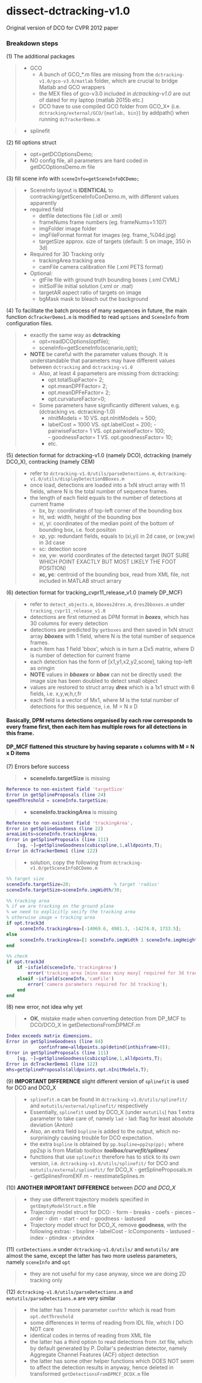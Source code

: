 # dissect-dctracking-v1.0
Original version of DCO for  CVPR 2012 paper

### Breakdown steps
(1) The additional packages
> - GCO
>   - A bunch of GCO_*.m files are missing from the `dctracking-v1.0/gco-v3.0/matlab` folder, which are crucial to bridge Matlab and GCO wrappers
>   - the MEX files of gco-v3.0 included in *dctracking-v1.0* are out of dated for my laptop (matlab 2015b etc.)
>   - DCO have to use compiled GCO folder from GCO_X* (i.e. `dctracking/external/GCO/{matlab, bin}`) by addpath() when running `dcTrackerDemo.m`

> - splinefit

(2) fill options struct
> - opt=getDCOptionsDemo;
> - NO config file, all parameters are hard coded in getDCOptionsDemo.m file

(3) fill scene info with `sceneInfo=getSceneInfoDCDemo;`
> - SceneInfo layout is **IDENTICAL** to contracking/getSceneInfoConDemo.m, with different values apparently
> - required field
>   -   detfile         detections file (.idl or .xml)
>   -   frameNums       frame numbers (eg. frameNums=1:107)
>   -   imgFolder       image folder
>   -   imgFileFormat   format for images (eg. frame_%04d.jpg)
>   -   targetSize      approx. size of targets (default: 5 on image, 350 in 3d)
> - Required for 3D Tracking only
>   -   trackingArea    tracking area
>   -   camFile         camera calibration file (.xml PETS format)
> - Optional:
>   -   gtFile          file with ground truth bounding boxes (.xml CVML)
>   -   initSolFile     initial solution (.xml or .mat)
>   -   targetAR        aspect ratio of targets on image
>   -   bgMask          mask to bleach out the background

(4) To facilitate the batch process of many sequences in future, the main function `dcTrackerDemo1.m` is modified to read `options` and `SceneInfo` from configuration files. 
> - exactly the same way as **dctracking** 
>    - opt=readDCOptions(optfile);
>    - sceneInfo=getSceneInfo(scenario,opti);
> - **NOTE** be careful with the parameter values though. It is understandable that parameters may have different values between `dctracking` and `dctracking-v1.0`
>    - Also, at least 4 papameters are missing from dctracking:
>       - opt.totalSupFactor= 2;
>       - opt.meanDPFFactor=  2;
>       - opt.meanDPFeFactor= 2;
>       - opt.curvatureFactor=0;
>    - Some parameters have significantly different values, e.g. (dctracking vs. dctracking-1.0)
>       - nInitModels = 10   VS. opt.nInitModels = 500;
>       - labelCost =	1000 VS. opt.labelCost = 200;
        - pairwiseFactor=	1   VS. opt.pairwiseFactor= 100;	
        - goodnessFactor=	1   VS. opt.goodnessFactor= 10;
>       - etc.

(5) detection format for dctracking-v1.0 (namely DCO), dctracking (namely DCO_X), contracking (namely CEM)
> - refer to `dctracking-v1.0/utils/parseDetections.m`, `dctracking-v1.0/utils/displayDetectionBBoxes.m`
> - once load, detections are loaded into a 1xN struct array with 11 fields, where N is the total number of sequence frames.
> - the length of each field equals to the number of detections at current frame
>   - bx, by: coordinates of top-left corner of the bounding box
>   - ht, wd: width, height of the bounding box
>   - xi, yi: coordinates of the median point of the bottom of bounding box, i.e. foot posiiton
>   - xp, yp: redundant fields, equals to (xi,yi) in 2d case, or (xw,yw) in 3d case
>   - sc: detection score
>   - xw, yw: world coordinates of the detected target (NOT SURE WHICH POINT EXACTLY BUT MOST LIKELY THE FOOT POSITION)
>   - **xc, yc**: centroid of the bounding box, read from XML file, not included in MATLAB struct arrary

(6) detection format for tracking_cvpr11_release_v1.0 (namely DP_MCF)
> - refer to `detect_objects.m`, `bboxes2dres.m`, `dres2bboxes.m` under `tracking_cvpr11_release_v1.0`
> - detections are first returned as DPM format in **_boxes_**, which has 30 columns for every detection
> - detections are predicted by `getboxes` and then saved in 1xN struct array **_bboxes_** with 1 field, where N is the total number of sequence frames.
> - each item has 1 field 'bbox', which is in turn a Dx5 matrix, where D is number of detection for current frame
> - each detection has the form of [x1,y1,x2,y2,score], taking top-left as oringin
> - **NOTE** values in **_bboxes_** or **_bbox_** can not be directly used: the image size has been doubled to detect small object
> - values are restored to struct array **_dres_** which is a 1x1 struct with 6 fields, i.e. x,y,w,h,r,fr
> - each field is a vector of Mx1, where M is the total number of detections for this sequence, i.e. M = N x D

#### Basically, DPM returns detections organised by each row corresponds to every frame first, then each item has multiple rows for all detections in this frame.
#### DP_MCF flattened this structure by having separate `x` columns with M = N x D items


(7) Errors before success
> - **sceneInfo.targetSize** is missing
```matlab
Reference to non-existent field 'targetSize'
Error in getSplineProposals (line 24)
speedThreshold = sceneInfo.targetSize;
```
> - **sceneInfo.trackingArea** is missing
```matlab
Reference to non-existent field 'trackingArea'.
Error in getSplineGoodness (line 22)
areaLimits=sceneInfo.trackingArea;
Error in getSplineProposals (line 111)
    [sg, ~]=getSplineGoodness(cubicspline,1,alldpoints,T);
Error in dcTrackerDemo1 (line 122)
```
> - solution, copy the following from `dctracking-v1.0/getSceneInfoDCDemo.m`

```matlab
%% target size
sceneInfo.targetSize=20;                % target 'radius'
sceneInfo.targetSize=sceneInfo.imgWidth/30;

%% tracking area
% if we are tracking on the ground plane
% we need to explicitly secify the tracking area
% otherwise image = tracking area
if opt.track3d
     sceneInfo.trackingArea=[-14069.6, 4981.3, -14274.0, 1733.5];
else
     sceneInfo.trackingArea=[1 sceneInfo.imgWidth 1 sceneInfo.imgHeight];   % tracking area
end

%% check
if opt.track3d
    if ~isfield(sceneInfo,'trackingArea')
        error('tracking area [minx maxx miny maxy] required for 3d tracking');
    elseif ~isfield(sceneInfo,'camFile')
        error('camera parameters required for 3d tracking');
    end
end
```
(8) new error, not idea why yet
> - **OK**, mistake made when converting detection from DP_MCF to DCO/DCO_X in getDetectionsFromDPMCF.m
```matlab
Index exceeds matrix dimensions.
Error in getSplineGoodness (line 84)
            confinframe=alldpoints.sp(detind(inthisframe>0));
Error in getSplineProposals (line 111)
    [sg, ~]=getSplineGoodness(cubicspline,1,alldpoints,T);
Error in dcTrackerDemo1 (line 122)
mhs=getSplineProposals(alldpoints,opt.nInitModels,T); 
```
(9) **IMPORTANT DIFFERENCE** slight different version of `splinefit` is used for DCO and DCO_X
> - `splinefit.m` can be found in `dctracking-v1.0/utils/splinefit/` and `motutils/external/splinefit/` respectively
> - Essentially, `splinefit` used by DCO_X (under `motutils`) has 1 extra parameter to take care of, namely `lad`
>       - lad: flag for least absolute deviation (Anton)
> - Also, an extra field `bspline` is added to the output, which no-surprisingly causing trouble for DCO expectation.
> - the extra `bspline` is obtained by `pp.bspline=pp2sp(pp);` where pp2sp is from Matlab toolbox **_toolbox/curvefit/splines/_**
> - functions that use `splinefit` therefore has to stick to its own version, i.e. `dctracking-v1.0/utils/splinefit/` for DCO and `motutils/external/splinefit/` for DCO_X
>       - getSplineProposals.m
>       - getSplinesFromEKF.m
>       - reestimateSplines.m

(10) **ANOTHER IMPORTANT DIFFERENCE** between *DCO* and *DCO_X*
> - they use different trajectory models specified in `getEmptyModelStruct.m` file
> - Trajectory model struct for DCO:
>       - form
>       - breaks
>       - coefs
>       - pieces
>       - order
>       - dim
>       - start
>       - end
>       - goodness
>       - lastused
> - Trajectory model struct for DCO_X, remove **goodness**, with the following extras:
>       - bspline
>       - labelCost
>       - lcComponents
>       - lastused
>       - index
>       - ptindex
>       - ptvindex

(11) `cutDetections.m` under `dctracking-v1.0/utils/` and `motutils/` are almost the same, except the latter has two more useless parameters, namely `sceneInfo` and `opt`
> - they are not useful for my case anyway, since we are doing 2D tracking only

(12) `dctracking-v1.0/utils/parseDetections.m` and `motutils/parseDetections.m`  are very similar
> - the latter has 1 more parameter `confthr` which is read from `opt.detThreshold`
> - some differences in terms of reading from IDL file, which I DO NOT care
> - identical codes in terms of reading from XML file
> - the latter has a third option to read detections from .txt file, which by default generated by P. Dollar's pedestrian detector, namely Aggregate Channel Features (ACF) object detection
> - the latter has some other helper functions which DOES NOT seem to affect the detection results in anyway, hence deleted in transformed `getDetectionsFromDPMCF_DCOX.m` file
